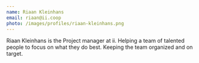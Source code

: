 ```yaml
---
name: Riaan Kleinhans
email: riaan@ii.coop
photo: /images/profiles/riaan-kleinhans.png
---
```

Riaan Kleinhans is the Project manager at ii.
Helping a team of talented people to focus on what they do best.
Keeping the team organized and on target.

